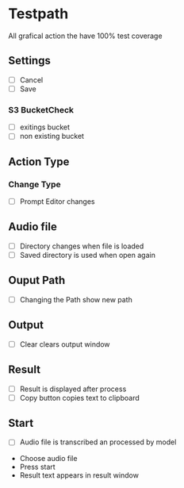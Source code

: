 # Testpath

All grafical action the have 100% test coverage

## Settings

- [ ] Cancel
- [ ] Save

### S3 BucketCheck

- [ ] exitings bucket
- [ ] non existing bucket

## Action Type

### Change Type

- [ ] Prompt Editor changes

## Audio file

- [ ] Directory changes when file is loaded
- [ ] Saved directory is used when open again

## Ouput Path

- [ ] Changing the Path show new path

## Output

- [ ] Clear clears output window

## Result

- [ ] Result is displayed after process
- [ ] Copy button copies text to clipboard

## Start

- [ ] Audio file is transcribed an processed by model
 - Choose audio file
 - Press start
 - Result text appears in result window
